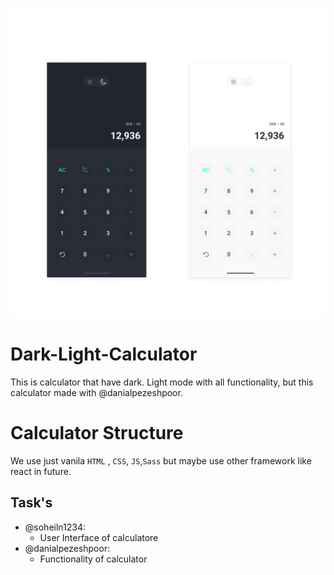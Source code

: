 ![Calculator UI Design](https://github.com/soheiln1234/Dark-Light-Calculator/blob/master/Calculator.png)

# Dark-Light-Calculator

This is calculator that have dark. Light mode with all functionality, but this calculator made with @danialpezeshpoor.

# Calculator Structure

We use just vanila `HTML` , `CSS`, `JS`,`Sass` but maybe use other framework like react in future.

## Task's

- @soheiln1234:
  - User Interface of calculatore
- @danialpezeshpoor:
  - Functionality of calculator
